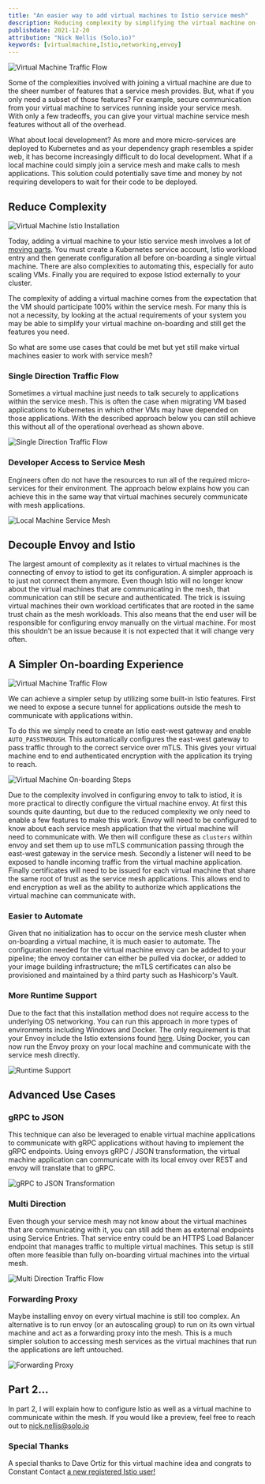 ```yaml
---
title: "An easier way to add virtual machines to Istio service mesh"
description: Reducing complexity by simplifying the virtual machine on-boarding experience.
publishdate: 2021-12-20
attribution: "Nick Nellis (Solo.io)"
keywords: [virtualmachine,Istio,networking,envoy]
---
```

![Virtual Machine Traffic Flow](./traffic-flow.png)

Some of the complexities involved with joining a virtual machine are due to the sheer number of features that a service mesh provides. But, what if you only need a subset of those features? For example, secure communication from your virtual machine to services running inside your service mesh. With only a few tradeoffs, you can give your virtual machine service mesh features without all of the overhead.

What about local development? As more and more micro-services are deployed to Kubernetes and as your dependency graph resembles a spider web, it has become increasingly difficult to do local development. What if a local machine could simply join a service mesh and make calls to mesh applications. This solution could potentially save time and money by not requiring developers to wait for their code to be deployed.

## Reduce Complexity

![Virtual Machine Istio Installation](./istio-current-vm-process.png)

Today, adding a virtual machine to your Istio service mesh involves a lot of [moving parts](/pt-br/docs/setup/install/virtual-machine/). You must create a Kubernetes service account, Istio workload entry and then generate configuration all before on-boarding a single virtual machine. There are also complexities to automating this, especially for auto scaling VMs. Finally you are required to expose Istiod externally to your cluster.

The complexity of adding a virtual machine comes from the expectation that the VM should participate 100% within the service mesh. For many this is not a necessity, by looking at the actual requirements of your system you may be able to simplify your virtual machine on-boarding and still get the features you need.

So what are some use cases that could be met but yet still make virtual machines easier to work with service mesh?

### Single Direction Traffic Flow

Sometimes a virtual machine just needs to talk securely to applications within the service mesh. This is often the case when migrating VM based applications to Kubernetes in which other VMs may have depended on those applications. With the described approach below you can still achieve this without all of the operational overhead as shown above.

![Single Direction Traffic Flow](./single-direction-traffic-flow.png)

### Developer Access to Service Mesh

Engineers often do not have the resources to run all of the required micro-services for their environment. The approach below explains how you can achieve this in the same way that virtual machines securely communicate with mesh applications.

![Local Machine Service Mesh](./local-machine.png)

## Decouple Envoy and Istio

The largest amount of complexity as it relates to virtual machines is the connecting of envoy to istiod to get its configuration. A simpler approach is to just not connect them anymore. Even though Istio will no longer know about the virtual machines that are communicating in the mesh, that communication can still be secure and authenticated. The trick is issuing virtual machines their own workload certificates that are rooted in the same trust chain as the mesh workloads. This also means that the end user will be responsible for configuring envoy manually on the virtual machine.  For most this shouldn't be an issue because it is not expected that it will change very often.

## A Simpler On-boarding Experience

![Virtual Machine Traffic Flow](./traffic-flow.png)

We can achieve a simpler setup by utilizing some built-in Istio features. First we need to expose a secure tunnel for applications outside the mesh to communicate with applications within.

To do this we simply need to create an Istio east-west gateway and enable `AUTO_PASSTHROUGH`. This automatically configures the east-west gateway to pass traffic through to the correct service over mTLS. This gives your virtual machine end to end authenticated encryption with the application its trying to reach.

![Virtual Machine On-boarding Steps](./virtual-machine-on-boarding-steps.png)

Due to the complexity involved in configuring envoy to talk to istiod, it is more practical to directly configure the virtual machine envoy. At first this sounds quite daunting, but due to the reduced complexity we only need to enable a few features to make this work. Envoy will need to be configured to know about each service mesh application that the virtual machine will need to communicate with. We then will configure these as `clusters` within envoy and set them up to use mTLS communication passing through the east-west gateway in the service mesh. Secondly a listener will need to be exposed to handle incoming traffic from the virtual machine application. Finally certificates will need to be issued for each virtual machine that share the same root of trust as the service mesh applications. This allows end to end encryption as well as the ability to authorize which applications the virtual machine can communicate with.

### Easier to Automate

Given that no initialization has to occur on the service mesh cluster when on-boarding a virtual machine, it is much easier to automate. The configuration needed for the virtual machine envoy can be added to your pipeline; the envoy container can either be pulled via docker, or added to your image building infrastructure; the mTLS certificates can also be provisioned and maintained by a third party such as Hashicorp's Vault.

### More Runtime Support

Due to the fact that this installation method does not require access to the underlying OS networking. You can run this approach in more types of environments including Windows and Docker. The only requirement is that your Envoy include the Istio extensions found [here](https://github.com/istio/proxy/tree/master/extensions). Using Docker, you can now run the Envoy proxy on your local machine and communicate with the service mesh directly.

![Runtime Support](runtime-support.png)

## Advanced Use Cases

### gRPC to JSON

This technique can also be leveraged to enable virtual machine applications to communicate with gRPC applications without having to implement the gRPC endpoints. Using envoys gRPC / JSON transformation, the virtual machine application can communicate with its local envoy over REST and envoy will translate that to gRPC.

![gRPC to JSON Transformation](./grpc-json-transcoding.png)

### Multi Direction

Even though your service mesh may not know about the virtual machines that are communicating with it, you can still add them as external endpoints using Service Entries. That service entry could be an HTTPS  Load Balancer endpoint that manages traffic to multiple virtual machines. This setup is still often more feasible than fully on-boarding virtual machines into the virtual mesh.

![Multi Direction Traffic Flow](./multi-direction-traffic-flow.png)

### Forwarding Proxy

Maybe installing envoy on every virtual machine is still too complex. An alternative is to run envoy (or an autoscaling group) to run on its own virtual machine and act as a forwarding proxy into the mesh. This is a much simpler solution to accessing mesh services as the virtual machines that run the applications are left untouched.

![Forwarding Proxy](./forwarding-proxy.png)

## Part 2…

In part 2, I will explain how to configure Istio as well as a virtual machine to communicate within the mesh. If you would like a preview, feel free to reach out to nick.nellis@solo.io

### Special Thanks

A special thanks to Dave Ortiz for this virtual machine idea and congrats to Constant Contact [a new registered Istio user!](https://github.com/istio/istio.io/pull/10571)
